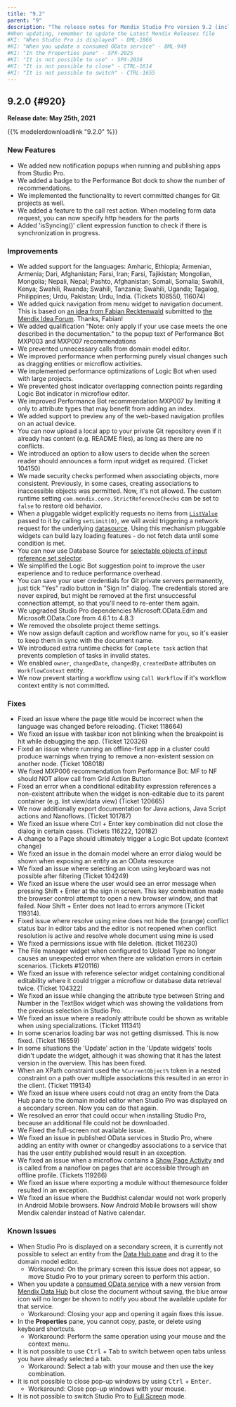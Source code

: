 ```yaml
---
title: "9.2"
parent: "9"
description: "The release notes for Mendix Studio Pro version 9.2 (including all patches) with details on new features, bug fixes, and known issues."
#When updating, remember to update the Latest Mendix Releases file
#KI: "When Studio Pro is displayed" - DML-1866
#KI: "When you update a consumed OData service" - DML-949
#KI: "In the Properties pane" - SPX-2025
#KI: "It is not possible to use" - SPX-2036
#KI: "It is not possible to close" - CTRL-1614
#KI: "It is not possible to switch" - CTRL-1655
---
```


## 9.2.0 {#920}

**Release date: May 25th, 2021**

{{% modelerdownloadlink "9.2.0" %}}

### New Features

* We added new notification popups when running and publishing apps from Studio Pro.
* We added a badge to the Performance Bot dock to show the number of recommendations.
* We implemented the functionality to revert committed changes for Git projects as well.
* We added a feature to the call rest action. When modeling form data request, you can now specify http headers for the parts
* Added 'isSyncing()' client expression function to check if there is synchronization in progress.

### Improvements

* We added support for the languages: Amharic, Ethiopia; Armenian, Armenia; Dari, Afghanistan; Farsi, Iran; Farsi, Tajikistan; Mongolian, Mongolia; Nepali, Nepal; Pashto, Afghanistan; Somali, Somalia; Swahili, Kenya; Swahili, Rwanda; Swahili, Tanzania; Swahili, Uganda; Tagalog, Philippines; Urdu, Pakistan; Urdu, India. (Tickets 108550, 116074)
* We added quick navigation from menu widget to navigation document. This is based on [an idea from Fabian Recktenwald](https://forum.mendixcloud.com/link/ideas/678) submitted to [the Mendix Idea Forum](https://forum.mendixcloud.com/link/ideas). Thanks, Fabian!
* We added qualification "Note: only apply if your use case meets the one described in the documentation." to the popup text of Performance Bot MXP003 and MXP007 recommendations
* We prevented unnecessary calls from domain model editor.
* We improved performance when performing purely visual changes such as dragging entities or microflow activities.
* We implemented performance optimizations of Logic Bot when used with large projects.
* We prevented ghost indicator overlapping connection points regarding Logic Bot indicator in microflow editor.
* We improved Performance Bot recommendation MXP007 by limiting it only to attribute types that may benefit from adding an index.
* We added support to preview any of the web-based navigation profiles on an actual device.
* You can now upload a local app to your private Git repository even if it already has content (e.g. README files), as long as there are no conflicts.
* We introduced an option to allow users to decide when the screen reader should announces a form input widget as required. (Ticket 104150)
* We made security checks performed when associating objects, more consistent.
  Previously, in some cases, creating associations to inaccessible objects was permitted.
  Now, it's not allowed. The custom runtime setting `com.mendix.core.StrictReferenceChecks`
  can be set to `false` to restore old behavior.
* When a pluggable widget explicitly requests no items from [`ListValue`](https://docs.mendix.com/apidocs-mxsdk/apidocs/client-apis-for-pluggable-widgets#listvalue) passed to it by calling `setLimit(0)`, we will avoid triggering a network request for the underlying [datasource](https://docs.mendix.com/apidocs-mxsdk/apidocs/property-types-pluggable-widgets#datasource). Using this mechanism pluggable widgets can build lazy loading features - do not fetch data until some condition is met.
* You can now use Database Source for [selectable objects of input reference set selector](https://docs.mendix.com/refguide/input-reference-set-selector#selectable-objects). 
* We simplified the Logic Bot suggestion point to improve the user experience and to reduce performance overhead.
* You can save your user credentials for Git private servers permanently, just tick "Yes" radio button in "Sign In" dialog. The credentials stored are never expired, but might be removed at the first unsuccessful connection attempt, so that you'll need to re-enter them again.
* We upgraded Studio Pro dependencies Microsoft.OData.Edm and Microsoft.OData.Core from 4.6.1 to 4.8.3
* We removed the obsolete project theme settings.
* We now assign default caption and workflow name for you, so it's easier to keep them in sync with the document name.
* We introduced extra runtime checks for `Complete task` action that prevents completion of tasks in invalid states.
* We enabled `owner`, `changedDate`, `changedBy`, `createdDate` attributes on `WorkflowContext` entity.
* We now prevent starting a workflow using `Call Workflow` if it's workflow context entity is not committed.

### Fixes

* Fixed an issue where the page title would be incorrect when the language was changed before reloading. (Ticket 118664)
* We fixed an issue with taskbar icon not blinking when the breakpoint is hit while debugging the app. (Ticket 120326)
* Fixed an issue where running an offline-first app in a cluster could produce warnings when trying to remove a non-existent session on another node. (Ticket 108018)
* We fixed MXP006 recommendation from Performance Bot: MF to NF should NOT allow call from Grid Action Button
* Fixed an error when a conditional editability expression references a non-existent attribute when the widget is non-editable due to its parent container (e.g. list view/data view) (Ticket 120665)
* We now additionally export documentation for Java actions, Java Script actions and Nanoflows. (Ticket 101787)
* We fixed an issue where Ctrl + Enter key combination did not close the dialog in certain cases. (Tickets 116222, 120182)
* A change to a Page should ultimately trigger a Logic Bot update (context change)
* We fixed an issue in the domain model where an error dialog would be shown when exposing an entity as an OData resource
* We fixed an issue where selecting an icon using keyboard was not possible after filtering (Ticket 104249)
* We fixed an issue where the user would see an error message when pressing Shift + Enter at the sign in screen. This key combination made the browser control attempt to open a new browser window, and that failed. Now Shift + Enter does not lead to errors anymore (Ticket 119314).
* Fixed issue where resolve using mine does not hide the (orange) conflict status bar in editor tabs and the editor is not reopened when conflict resolution is active and resolve whole document using mine is used
* We fixed a permissions issue with file deletion. (ticket 116230)
* The File manager widget when configured to Upload Type no longer causes an unexpected error when there are validation errors in certain scenarios. (Tickets #120116)
* We fixed an issue with reference selector widget containing conditional editability where it could trigger a microflow or database data retrieval twice. (Ticket 104322)
* We fixed an issue while changing the attribute type between String and Number in the TextBox widget which was showing the validations from the previous selection in Studio Pro.
* We fixed an issue where a readonly attribute could be shown as writable when using specializations. (Ticket 111341)
* In some scenarios loading bar was not getting dismissed. This is now fixed. (Ticket 116559)
* In some situations the 'Update' action in the 'Update widgets' tools didn't update the widget, although it was showing that it has the latest version in the overview. This has been fixed.
* When an XPath constraint used the `%CurrentObject%` token in a nested constraint on a path over multiple associations this resulted in an error in the client. (Ticket 119134)
* We fixed an issue where users could not drag an entity from the Data Hub pane to the domain model editor when Studio Pro was displayed on a secondary screen. Now you can do that again.
* We resolved an error that could occur when installing Studio Pro, because an additional file could not be downloaded.
* We Fixed the full-screen not available issue.
* We fixed an issue in published OData services in Studio Pro, where adding an entity with owner or changedby associations to a service that has the user entity published would result in an exception.
* We fixed an issue when a microflow contains a [Show Page Activity](https://docs.mendix.com/refguide/show-page) and is called from a nanoflow on pages that are accessible through an offline profile. (Tickets 119266)
* We fixed an issue where exporting a module without themesource folder resulted in an exception.
* We fixed an issue where the Buddhist calendar would not work properly in Android Mobile browsers. Now Android Mobile browsers will show Mendix calendar instead of Native calendar.

### Known Issues

* When Studio Pro is displayed on a secondary screen, it is currently not possible to select an entity from the [Data Hub pane](/refguide/data-hub-pane) and drag it to the domain model editor.
	* Workaround: On the primary screen this issue does not appear, so move Studio Pro to your primary screen to perform this action.
* When you update a [consumed OData service](/refguide/consumed-odata-service) with a new version from [Mendix Data Hub](/data-hub/) but close the document without saving, the blue arrow icon will no longer be shown to notify you about the available update for that service.
	* Workaround: Closing your app and opening it again fixes this issue.
* In the **Properties** pane, you cannot copy, paste, or delete using keyboard shortcuts.
	* Workaround: Perform the same operation using your mouse and the context menu.
* It is not possible to use <kbd>Ctrl</kbd> + <kbd>Tab</kbd> to switch between open tabs unless you have already selected a tab.
	* Workaround: Select a tab with your mouse and then use the key combination.
* It is not possible to close pop-up windows by using <kbd>Ctrl</kbd> + <kbd>Enter</kbd>.
	* Workaround: Close pop-up windows with your mouse.
* It is not possible to switch Studio Pro to [Full Screen](/refguide/view-menu#full-screen) mode.



